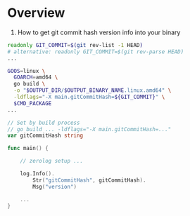 # Overview
1. How to get git commit hash version info into your binary


```bash
readonly GIT_COMMIT=$(git rev-list -1 HEAD)
# alternative: readonly GIT_COMMIT=$(git rev-parse HEAD)
...

GOOS=linux \
  GOARCH=amd64 \
  go build \
  -o "$OUTPUT_DIR/$OUTPUT_BINARY_NAME.linux.amd64" \
  -ldflags="-X main.gitCommitHash=${GIT_COMMIT}" \
  $CMD_PACKAGE
...
```


```go
// Set by build process
// go build ... -ldflags="-X main.gitCommitHash=..."
var gitCommitHash string

func main() {

    // zerolog setup ...

    log.Info().
        Str("gitCommitHash", gitCommitHash).
        Msg("version")

    ...
}
```
